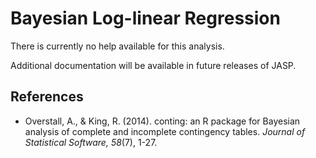 Bayesian Log-linear Regression
==========================

There is currently no help available for this analysis.

Additional documentation will be available in future releases of JASP.
      
References
-------
- Overstall, A., & King, R. (2014). conting: an R package for Bayesian analysis of complete and incomplete contingency tables. *Journal of Statistical Software, 58*(7), 1-27.
